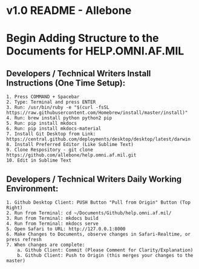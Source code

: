 # v1.0 README - Allebone
# Begin Adding Structure to the Documents for HELP.OMNI.AF.MIL

## Developers / Technical Writers Install Instructions (One Time Setup):

	1. Press COMMAND + Spacebar
	2. Type: Terminal and press ENTER
	3. Run: /usr/bin/ruby -e "$(curl -fsSL https://raw.githubusercontent.com/Homebrew/install/master/install)"
	4. Run: brew install python python2 pip
	5. Run: pip install mkdocs
	6. Run: pip install mkdocs-material
	7. Install Git Desktop from Link: https://central.github.com/deployments/desktop/desktop/latest/darwin
	8. Install Preferred Editor (Like Sublime Text)
	9. Clone Respository - git clone https://github.com/allebone/help.omni.af.mil.git
	10. Edit in Sublime Text
	
## Developers / Technical Writers Daily Working Environment: 	
	1. Github Desktop Client: PUSH Button "Pull from Origin" Button (Top Right)
	2. Run from Terminal: cd ~/Documents/Github/help.omni.af.mil/
	3. Run from Terminal: mkdocs build
	4. Run from Terminal: mkdocs serve
	5. Open Safari to URL: http://127.0.0.1:8000
	6. Make Changes to Documents, observe changes in Safari-Realtime, or press refresh
	7. When changes are complete:
		a. Github Client: Commit (Please Comment for Clarity/Explanation)
		b. Github Client: Push to Origin (this merges your changes to the master)